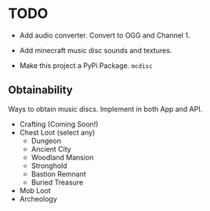 # TODO
- Add audio converter. Convert to OGG and Channel 1.
- Add minecraft music disc sounds and textures.

- Make this project a PyPi Package. `mcdisc`

## Obtainability
Ways to obtain music discs. Implement in both App and API.

- Crafting (Coming Soon!)
- Chest Loot (select any)
    - Dungeon
    - Ancient City
    - Woodland Mansion
    - Stronghold
    - Bastion Remnant
    - Buried Treasure
- Mob Loot
- Archeology